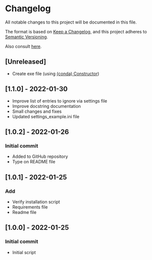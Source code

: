 # Changelog

All notable changes to this project will be documented in this file.

The format is based on [Keep a Changelog](https://keepachangelog.com/en/1.0.0/),
and this project adheres to [Semantic Versioning](https://semver.org/spec/v2.0.0.html).

Also consult [here](https://github.com/markdown-it/markdown-it/edit/master/CHANGELOG.md).

## [Unreleased]
- Create exe file (using [(conda) Constructor](https://github.com/conda/constructor))

## [1.1.0] - 2022-01-30
- Improve list of entries to ignore via settings file
- Improve docstring documentation
- Small changes and fixes
- Updated settings_example.ini file

## [1.0.2] - 2022-01-26
### Initial commit
- Added to GitHub repository
- Type on README file

## [1.0.1] - 2022-01-25
### Add
- Verify installation script
- Requirements file
- Readme file

## [1.0.0] - 2022-01-25
### Initial commit
- Initial script
